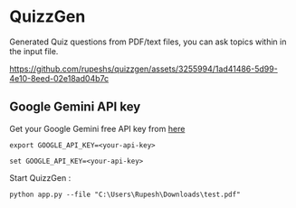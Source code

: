 # QuizzGen

Generated Quiz questions from PDF/text files, you can ask topics within in the input file.

<https://github.com/rupeshs/quizzgen/assets/3255994/1ad41486-5d99-4e10-8eed-02e18ad04b7c>

## Google Gemini API key

Get your Google Gemini free API key from [here](https://makersuite.google.com/app/apikey)

`export GOOGLE_API_KEY=<your-api-key>`

`set GOOGLE_API_KEY=<your-api-key>`

Start QuizzGen :

`python app.py --file "C:\Users\Rupesh\Downloads\test.pdf"`
